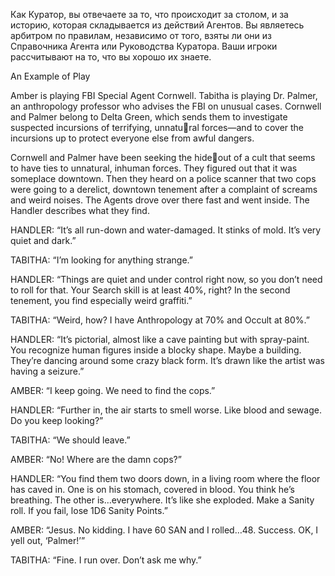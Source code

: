 Как Куратор, вы отвечаете за то, что происходит за столом, и за историю, которая складывается из действий Агентов. Вы являетесь арбитром по правилам, независимо от того, взяты ли они из Справочника Агента или Руководства Куратора. Ваши игроки рассчитывают на то, что вы хорошо их знаете.

An Example of Play

Amber is playing FBI Special Agent Cornwell. Tabitha is playing Dr. Palmer, an anthropology professor who advises the FBI on unusual cases. Cornwell and Palmer belong to Delta Green, which sends them to investigate suspected incursions of terrifying, unnatural forces—and to cover the incursions up to protect everyone else from awful dangers. 

Cornwell and Palmer have been seeking the hideout of a cult that seems to have ties to unnatural, inhuman forces. They figured out that it was someplace downtown. Then they heard on a police scanner that two cops were going to a derelict, downtown tenement after a complaint of screams and weird noises. The Agents drove over there fast and went inside. The Handler describes what they find.

HANDLER: “It’s all run-down and water-damaged. It stinks of mold. It’s very quiet and dark.”

TABITHA: “I’m looking for anything strange.”

HANDLER: “Things are quiet and under control right now, so you don’t need to roll for that. Your Search skill is at least 40%, right? In the second tenement, you find especially weird graffiti.”

TABITHA: “Weird, how? I have Anthropology at 70% and Occult at 80%.”

HANDLER: “It’s pictorial, almost like a cave painting but with spray-paint. You recognize human figures inside a blocky shape. Maybe a building. They’re dancing around some crazy black form. It’s drawn like the artist was having a seizure.”

AMBER: “I keep going. We need to find the cops.”

HANDLER: “Further in, the air starts to smell worse. Like blood and sewage. Do you keep looking?”

TABITHA: “We should leave.”

AMBER: “No! Where are the damn cops?”

HANDLER: “You find them two doors down, in a living room where the floor has caved in. One is on his stomach, covered in blood. You think he’s breathing. The other is…everywhere. It’s like she exploded. Make a Sanity roll. If you fail, lose 1D6 Sanity Points.”

AMBER: “Jesus. No kidding. I have 60 SAN and I rolled…48. Success. OK, I yell out, ‘Palmer!’”

TABITHA: “Fine. I run over. Don’t ask me why.”